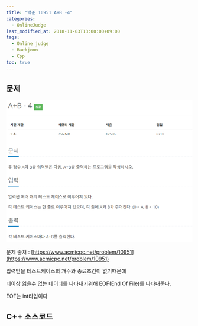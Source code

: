 ```yaml
---
title: "백준 10951 A+B -4"
categories: 
  - OnlineJudge
last_modified_at: 2018-11-03T13:00:00+09:00
tags: 
  - Online judge
  - Baekjoon
  - Cpp
toc: true
---
```


## 문제

![10950](https://github.com/lesslate/lesslate.github.io/blob/master/assets/img/OnlineJudge/10951.png?raw=true)

문제 출처 : [https://www.acmicpc.net/problem/10951](https://www.acmicpc.net/problem/10951)

입력받을 테스트케이스의 개수와 종료조건이 없기때문에 

더이상 읽을수 없는 데이터를 나타내기위해 EOF(End Of File)를 나타내준다.

EOF는 int타입이다


## C++ 소스코드


<script src="https://gist.github.com/lesslate/73cf06448c1457e879389467ae5e0c44.js"></script>